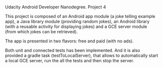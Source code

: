 Udacity Android Developer Nanodegree. Project 4

This project is composed of an Android app module (a joke telling example app), a Java library module
 (providing random jokes), an Android library (with a reusable activity for displaying jokes) and a
 GCE server module (from which jokes can be retrieved).

The app is presented in two flavors: free and paid (with no ads).

Both unit and connected tests has been implemented. And it is also provided a gradle task (testToLocalServer),
 that allows to automatically start a local GCE server, run the all the tests and then stop the server.